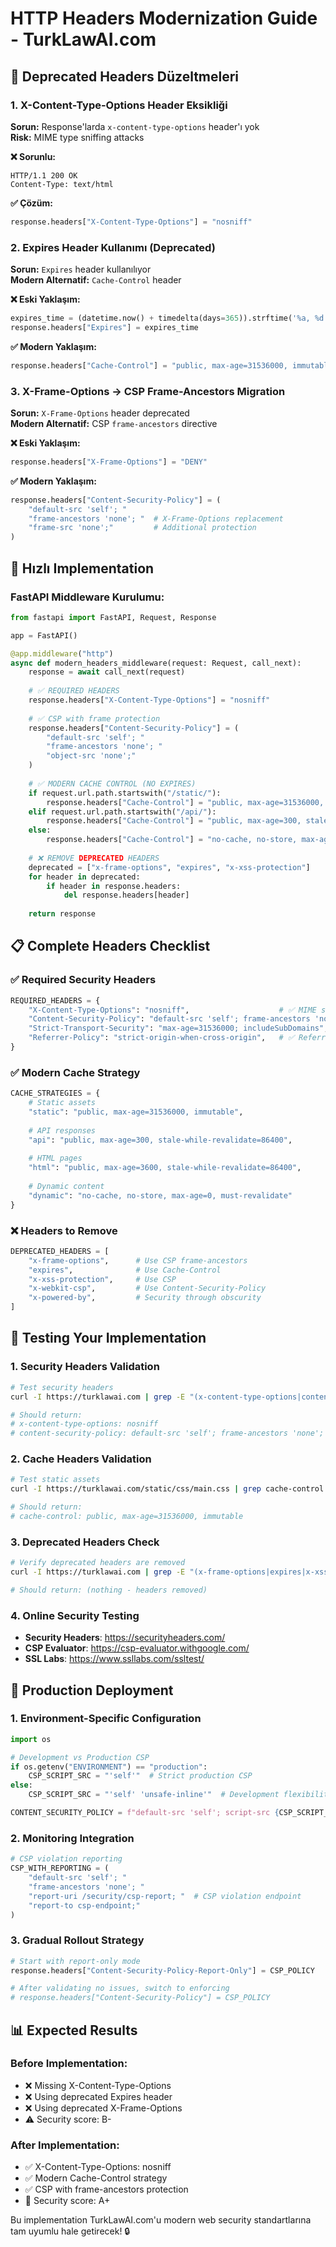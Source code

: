 # HTTP Headers Modernization Guide - TurkLawAI.com

## 🚨 Deprecated Headers Düzeltmeleri

### 1. X-Content-Type-Options Header Eksikliği
**Sorun:** Response'larda `x-content-type-options` header'ı yok  
**Risk:** MIME type sniffing attacks

**❌ Sorunlu:**
```http
HTTP/1.1 200 OK
Content-Type: text/html
```

**✅ Çözüm:**
```python
response.headers["X-Content-Type-Options"] = "nosniff"
```

### 2. Expires Header Kullanımı (Deprecated)
**Sorun:** `Expires` header kullanılıyor  
**Modern Alternatif:** `Cache-Control` header

**❌ Eski Yaklaşım:**
```python
expires_time = (datetime.now() + timedelta(days=365)).strftime('%a, %d %b %Y %H:%M:%S GMT')
response.headers["Expires"] = expires_time
```

**✅ Modern Yaklaşım:**
```python
response.headers["Cache-Control"] = "public, max-age=31536000, immutable"
```

### 3. X-Frame-Options → CSP Frame-Ancestors Migration
**Sorun:** `X-Frame-Options` header deprecated  
**Modern Alternatif:** CSP `frame-ancestors` directive

**❌ Eski Yaklaşım:**
```python
response.headers["X-Frame-Options"] = "DENY"
```

**✅ Modern Yaklaşım:**
```python
response.headers["Content-Security-Policy"] = (
    "default-src 'self'; "
    "frame-ancestors 'none'; "  # X-Frame-Options replacement
    "frame-src 'none';"         # Additional protection
)
```

## 🔧 Hızlı Implementation

### FastAPI Middleware Kurulumu:
```python
from fastapi import FastAPI, Request, Response

app = FastAPI()

@app.middleware("http")
async def modern_headers_middleware(request: Request, call_next):
    response = await call_next(request)
    
    # ✅ REQUIRED HEADERS
    response.headers["X-Content-Type-Options"] = "nosniff"
    
    # ✅ CSP with frame protection
    response.headers["Content-Security-Policy"] = (
        "default-src 'self'; "
        "frame-ancestors 'none'; "
        "object-src 'none';"
    )
    
    # ✅ MODERN CACHE CONTROL (NO EXPIRES)
    if request.url.path.startswith("/static/"):
        response.headers["Cache-Control"] = "public, max-age=31536000, immutable"
    elif request.url.path.startswith("/api/"):
        response.headers["Cache-Control"] = "public, max-age=300, stale-while-revalidate=86400"
    else:
        response.headers["Cache-Control"] = "no-cache, no-store, max-age=0"
    
    # ❌ REMOVE DEPRECATED HEADERS
    deprecated = ["x-frame-options", "expires", "x-xss-protection"]
    for header in deprecated:
        if header in response.headers:
            del response.headers[header]
    
    return response
```

## 📋 Complete Headers Checklist

### ✅ Required Security Headers
```python
REQUIRED_HEADERS = {
    "X-Content-Type-Options": "nosniff",                    # ✅ MIME sniffing protection
    "Content-Security-Policy": "default-src 'self'; frame-ancestors 'none';", # ✅ XSS + Clickjacking
    "Strict-Transport-Security": "max-age=31536000; includeSubDomains",        # ✅ HTTPS enforcement
    "Referrer-Policy": "strict-origin-when-cross-origin",   # ✅ Referrer control
}
```

### ✅ Modern Cache Strategy
```python
CACHE_STRATEGIES = {
    # Static assets
    "static": "public, max-age=31536000, immutable",
    
    # API responses
    "api": "public, max-age=300, stale-while-revalidate=86400",
    
    # HTML pages
    "html": "public, max-age=3600, stale-while-revalidate=86400",
    
    # Dynamic content
    "dynamic": "no-cache, no-store, max-age=0, must-revalidate"
}
```

### ❌ Headers to Remove
```python
DEPRECATED_HEADERS = [
    "x-frame-options",      # Use CSP frame-ancestors
    "expires",              # Use Cache-Control
    "x-xss-protection",     # Use CSP
    "x-webkit-csp",         # Use Content-Security-Policy
    "x-powered-by",         # Security through obscurity
]
```

## 🧪 Testing Your Implementation

### 1. Security Headers Validation
```bash
# Test security headers
curl -I https://turklawai.com | grep -E "(x-content-type-options|content-security-policy)"

# Should return:
# x-content-type-options: nosniff
# content-security-policy: default-src 'self'; frame-ancestors 'none';
```

### 2. Cache Headers Validation
```bash
# Test static assets
curl -I https://turklawai.com/static/css/main.css | grep cache-control

# Should return:
# cache-control: public, max-age=31536000, immutable
```

### 3. Deprecated Headers Check
```bash
# Verify deprecated headers are removed
curl -I https://turklawai.com | grep -E "(x-frame-options|expires|x-xss-protection)"

# Should return: (nothing - headers removed)
```

### 4. Online Security Testing
- **Security Headers**: https://securityheaders.com/
- **CSP Evaluator**: https://csp-evaluator.withgoogle.com/
- **SSL Labs**: https://www.ssllabs.com/ssltest/

## 🚀 Production Deployment

### 1. Environment-Specific Configuration
```python
import os

# Development vs Production CSP
if os.getenv("ENVIRONMENT") == "production":
    CSP_SCRIPT_SRC = "'self'"  # Strict production CSP
else:
    CSP_SCRIPT_SRC = "'self' 'unsafe-inline'"  # Development flexibility

CONTENT_SECURITY_POLICY = f"default-src 'self'; script-src {CSP_SCRIPT_SRC}; frame-ancestors 'none';"
```

### 2. Monitoring Integration
```python
# CSP violation reporting
CSP_WITH_REPORTING = (
    "default-src 'self'; "
    "frame-ancestors 'none'; "
    "report-uri /security/csp-report; "  # CSP violation endpoint
    "report-to csp-endpoint;"
)
```

### 3. Gradual Rollout Strategy
```python
# Start with report-only mode
response.headers["Content-Security-Policy-Report-Only"] = CSP_POLICY

# After validating no issues, switch to enforcing
# response.headers["Content-Security-Policy"] = CSP_POLICY
```

## 📊 Expected Results

### Before Implementation:
- ❌ Missing X-Content-Type-Options
- ❌ Using deprecated Expires header  
- ❌ Using deprecated X-Frame-Options
- ⚠️ Security score: B-

### After Implementation:
- ✅ X-Content-Type-Options: nosniff
- ✅ Modern Cache-Control strategy
- ✅ CSP with frame-ancestors protection
- 🎯 Security score: A+

Bu implementation TurkLawAI.com'u modern web security standartlarına tam uyumlu hale getirecek! 🔒